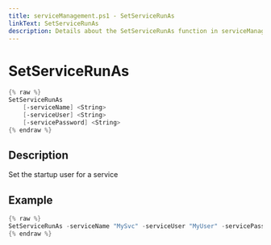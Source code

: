 ```yaml
---
title: serviceManagement.ps1 - SetServiceRunAs
linkText: SetServiceRunAs
description: Details about the SetServiceRunAs function in serviceManagement.ps1 helper script
---
```


# SetServiceRunAs

```PowerShell
{% raw %}
SetServiceRunAs
    [-serviceName] <String>
    [-serviceUser] <String>
    [-servicePassword] <String>
{% endraw %}
```

## Description

Set the startup user for a service

## Example

```PowerShell
{% raw %}
SetServiceRunAs -serviceName "MySvc" -serviceUser "MyUser" -servicePassword "Secure_User_Password"
{% endraw %}
```
